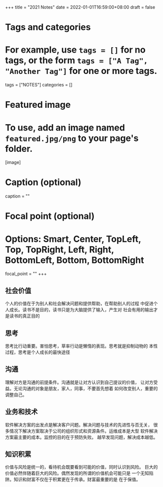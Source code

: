 +++
title = "2021 Notes"
date = 2022-01-01T16:59:00+08:00
draft = false

# Tags and categories
# For example, use `tags = []` for no tags, or the form `tags = ["A Tag", "Another Tag"]` for one or more tags.
tags = ["NOTES"]
categories = []

# Featured image
# To use, add an image named `featured.jpg/png` to your page's folder. 
[image]
  # Caption (optional)
  caption = ""

  # Focal point (optional)
  # Options: Smart, Center, TopLeft, Top, TopRight, Left, Right, BottomLeft, Bottom, BottomRight
  focal_point = ""
+++

## 社会价值

个人的价值在于为别人和社会解决问题和提供帮助，在帮助别人的过程
中促进个人成长。读书不是目的，读书只是为大脑提供了输入，产生对
社会有用的输出才是读书的真正目的

## 思考

思考比行动重要。害怕思考，草率行动是懒惰的表现。思考就是抑制动物的
本性过程，思考是个人成长的最快途径

## 沟通

理解对方是沟通的前提条件。沟通就是让对方认识到自己提议的价值，
让对方受益。无论沟通的对象是朋友，家人，同事，不要首先想着
如何改变别人，重要的调整自己。

## 业务和技术

软件解决方案的出发点是解决客户问题。解决问题与技术的先进性与否无关，
很多情况下解决方案取决于公司的组织形式和资源条件。运维成本是大型
软件解决方案最主要的成本。监控的目的在于预防失败。
越早发现问题，解决成本越低。

## 知识积累

价值与风险是统一的，看待机会既要看到可能的价值，同时认识到风险。
巨大的价值必然伴随着巨大的风险。偶然发现的所谓的价值机会可能只是
一个无知陷阱。知识和财富不仅在于积累更在于传承。财富最重要的是
在于保值。